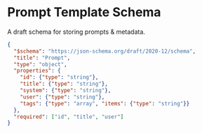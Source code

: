 # Prompt Template Schema

A draft schema for storing prompts & metadata.

```json
{
  "$schema": "https://json-schema.org/draft/2020-12/schema",
  "title": "Prompt",
  "type": "object",
  "properties": {
    "id": {"type": "string"},
    "title": {"type": "string"},
    "system": {"type": "string"},
    "user": {"type": "string"},
    "tags": {"type": "array", "items": {"type": "string"}}
  },
  "required": ["id", "title", "user"]
}
```
